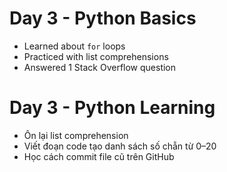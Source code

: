 # Day 3 - Python Basics
- Learned about `for` loops
- Practiced with list comprehensions
- Answered 1 Stack Overflow question

# Day 3 - Python Learning
- Ôn lại list comprehension
- Viết đoạn code tạo danh sách số chẵn từ 0–20
- Học cách commit file cũ trên GitHub
